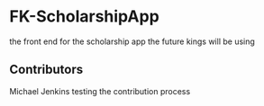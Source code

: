 # FK-ScholarshipApp
the front end for the scholarship app the future kings will be using

## Contributors
Michael Jenkins testing the contribution process

